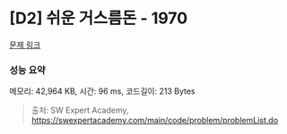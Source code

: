 # [D2] 쉬운 거스름돈 - 1970 

[문제 링크](https://swexpertacademy.com/main/code/problem/problemDetail.do?contestProbId=AV5PsIl6AXIDFAUq) 

### 성능 요약

메모리: 42,964 KB, 시간: 96 ms, 코드길이: 213 Bytes



> 출처: SW Expert Academy, https://swexpertacademy.com/main/code/problem/problemList.do